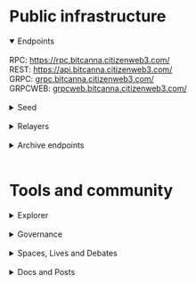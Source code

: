# Public infrastructure 

<details open>
  <summary>Endpoints</summary>
  <br>
  RPC: <a href="https://rpc.bitcanna.citizenweb3.com/">https://rpc.bitcanna.citizenweb3.com/</a><br>
  REST: <a href="https://api.bitcanna.citizenweb3.com/">https://api.bitcanna.citizenweb3.com/</a><br>
  GRPC: <a href="grpc.bitcanna.citizenweb3.com/">grpc.bitcanna.citizenweb3.com/</a><br>
  GRPCWEB: <a href="grpcweb.bitcanna.citizenweb3.com/">grpcweb.bitcanna.citizenweb3.com/</a>
</details>
<br>
<details>
  <summary>Seed</summary>
c098c53e76d204cd843cec99855cf7febe4277bf@mainnet.seednode.citizenweb3.com:32656
</details>
<br>
<details>
  <summary>Relayers</summary>
</details>
<br>
<details>
  <summary>Archive endpoints</summary>
  RPC: <br>
  API: <br>
  GRPC: <br>
</details>
<br>

# Tools and community

<details>
  <summary>Explorer</summary>
  <a href="https://validatorinfo.com/networks">Validator Info</a><br>
</details>
<br>
<details>
  <summary>Governance</summary>
  <a href="https://bitcanna.valopers.com/validators/bcnavaloper1ngt4atd3qlgcwfv7fkjdjxhz7k0vl2rejrvzye#:~:text=833.00-,Votes,-All">Voting History</a><br>
</details>
<br>
<details>
  <summary>Spaces, Lives and Debates</summary>
  <a href="https://www.youtube.com/watch?v=og0rHi1yQ-g&t">Bitcanna - buddhead</a><br>
</details>
<br>
<details>
  <summary>Docs and Posts</summary>
  <a href="https://citizenweb3.github.io/manuscripts/how-to-stake-bitcanna/">How to stake BitCanna</a><br>
</details>
